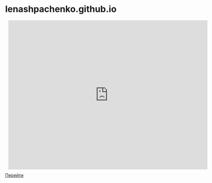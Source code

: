 # lenashpachenko.github.io


<div style="width: 640px; height: 480px; margin: 10px; position: relative;"><iframe allowfullscreen frameborder="0" style="width:640px; height:480px" src="https://lucid.app/documents/embedded/46e06159-868e-4578-b69c-71e72d9fec93" id="tLz-Ns9mU69Y"></iframe></div>

<a href="https://github.com/lenashpachenko/lenaspachenko031" class="button_1669948667476" target="_blank">
  Перейти
</a>
